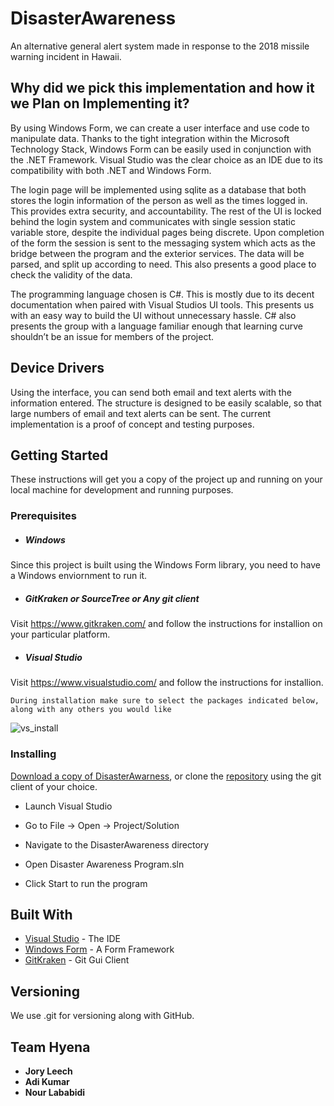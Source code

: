 
# DisasterAwareness

An alternative general alert system made in response to the 2018 missile warning incident in Hawaii. 

## Why did we pick this implementation and how it we Plan on Implementing it? 

By using Windows Form, we can create a user interface and use code to manipulate data. Thanks to the tight integration within the Microsoft Technology Stack, Windows Form can be easily used in conjunction with the .NET Framework. Visual Studio was the clear choice as an IDE due to its compatibility with both .NET and Windows Form. 

The login page will be implemented using sqlite as a database that both stores the login information of the person as well as the times logged in. This provides extra security, and accountability. The rest of the UI is locked behind the login system and communicates with single session static variable store, despite the individual pages being discrete. Upon completion of the form the session is sent to the messaging system which acts as the bridge between the program and the exterior services. The data will be parsed, and split up according to need. This also presents a good place to check the validity of the data.

The programming language chosen is C#. This is mostly due to its decent documentation when paired with Visual Studios UI tools. This presents us with an easy way to build the UI without unnecessary hassle. C# also presents the group with a language familiar enough that learning curve shouldn’t be an issue for members of the project. 

## Device Drivers

Using the interface, you can send both email and text alerts with the information entered. The structure is designed to be easily scalable, so that large numbers of email and text alerts can be sent. The current implementation is a proof of concept and testing purposes.

## Getting Started

These instructions will get you a copy of the project up and running on your local machine for development and running purposes.

### Prerequisites

- ##### Windows

Since this project is built using the Windows Form library, you need to have a Windows enviornment to run it.

- ##### GitKraken or SourceTree or Any git client

Visit https://www.gitkraken.com/ and follow the instructions for installion on your particular platform. 

- ##### Visual Studio

Visit https://www.visualstudio.com/ and follow the instructions for installion. 

```
During installation make sure to select the packages indicated below, along with any others you would like 
```
![vs_install](https://i.imgur.com/ZxeJU6D.png)

### Installing

[Download a copy of DisasterAwarness](https://github.com/teamhyena/DisasterAwareness/archive/master.zip), or clone the [repository](https://github.com/teamhyena/teamhyena/) using the git client of your choice.

- Launch Visual Studio

- Go to File -> Open -> Project/Solution

- Navigate to the DisasterAwareness directory 

- Open Disaster Awareness Program.sln

- Click Start to run the program

## Built With

* [Visual Studio](https://www.visualstudio.com/) - The IDE
* [Windows Form](https://docs.microsoft.com/en-us/dotnet/framework/winforms/) - A Form Framework
* [GitKraken](https://www.gitkraken.com/) - Git Gui Client


## Versioning

We use .git for versioning along with GitHub. 

## Team Hyena

* **Jory Leech** 
* **Adi Kumar**
* **Nour Lababidi**

